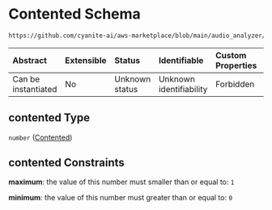 # Contented Schema

```txt
https://github.com/cyanite-ai/aws-marketplace/blob/main/audio_analyzer/schemes/marketplace_v1/schema/TaggingV8.schema.json#/$defs/MoodAdvancedScoresV1/properties/contented
```



| Abstract            | Extensible | Status         | Identifiable            | Custom Properties | Additional Properties | Access Restrictions | Defined In                                                                     |
| :------------------ | :--------- | :------------- | :---------------------- | :---------------- | :-------------------- | :------------------ | :----------------------------------------------------------------------------- |
| Can be instantiated | No         | Unknown status | Unknown identifiability | Forbidden         | Allowed               | none                | [TaggingV8.schema.json\*](../out/TaggingV8.schema.json "open original schema") |

## contented Type

`number` ([Contented](taggingv8-defs-moodadvancedscoresv1-properties-contented.md))

## contented Constraints

**maximum**: the value of this number must smaller than or equal to: `1`

**minimum**: the value of this number must greater than or equal to: `0`

